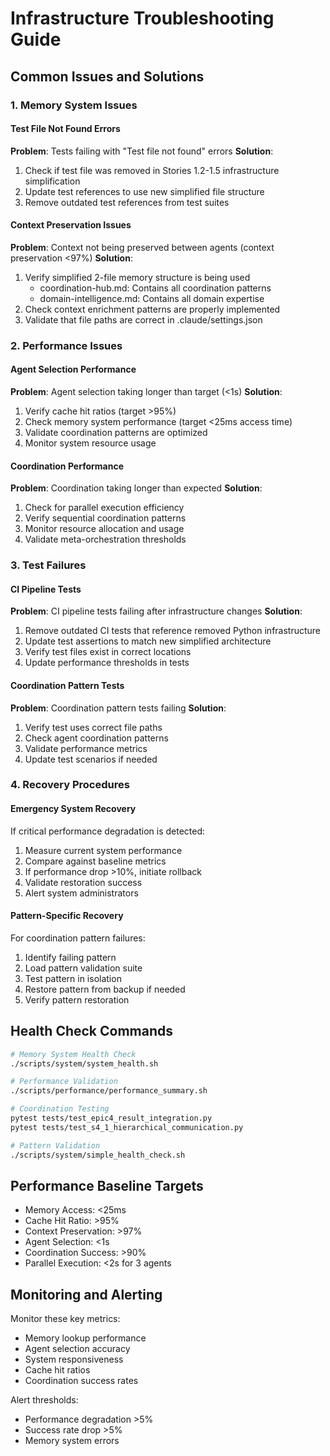 # Infrastructure Troubleshooting Guide

## Common Issues and Solutions

### 1. Memory System Issues

#### Test File Not Found Errors
**Problem**: Tests failing with "Test file not found" errors
**Solution**:
1. Check if test file was removed in Stories 1.2-1.5 infrastructure simplification
2. Update test references to use new simplified file structure
3. Remove outdated test references from test suites

#### Context Preservation Issues
**Problem**: Context not being preserved between agents (context preservation <97%)
**Solution**:
1. Verify simplified 2-file memory structure is being used
   - coordination-hub.md: Contains all coordination patterns
   - domain-intelligence.md: Contains all domain expertise
2. Check context enrichment patterns are properly implemented
3. Validate that file paths are correct in .claude/settings.json

### 2. Performance Issues

#### Agent Selection Performance
**Problem**: Agent selection taking longer than target (<1s)
**Solution**:
1. Verify cache hit ratios (target >95%)
2. Check memory system performance (target <25ms access time)
3. Validate coordination patterns are optimized
4. Monitor system resource usage

#### Coordination Performance
**Problem**: Coordination taking longer than expected
**Solution**:
1. Check for parallel execution efficiency
2. Verify sequential coordination patterns
3. Monitor resource allocation and usage
4. Validate meta-orchestration thresholds

### 3. Test Failures

#### CI Pipeline Tests
**Problem**: CI pipeline tests failing after infrastructure changes
**Solution**:
1. Remove outdated CI tests that reference removed Python infrastructure
2. Update test assertions to match new simplified architecture
3. Verify test files exist in correct locations
4. Update performance thresholds in tests

#### Coordination Pattern Tests
**Problem**: Coordination pattern tests failing
**Solution**:
1. Verify test uses correct file paths
2. Check agent coordination patterns
3. Validate performance metrics
4. Update test scenarios if needed

### 4. Recovery Procedures

#### Emergency System Recovery
If critical performance degradation is detected:
1. Measure current system performance
2. Compare against baseline metrics
3. If performance drop >10%, initiate rollback
4. Validate restoration success
5. Alert system administrators

#### Pattern-Specific Recovery
For coordination pattern failures:
1. Identify failing pattern
2. Load pattern validation suite
3. Test pattern in isolation
4. Restore pattern from backup if needed
5. Verify pattern restoration

## Health Check Commands

```bash
# Memory System Health Check
./scripts/system/system_health.sh

# Performance Validation
./scripts/performance/performance_summary.sh

# Coordination Testing
pytest tests/test_epic4_result_integration.py
pytest tests/test_s4_1_hierarchical_communication.py

# Pattern Validation
./scripts/system/simple_health_check.sh
```

## Performance Baseline Targets

- Memory Access: <25ms
- Cache Hit Ratio: >95%
- Context Preservation: >97%
- Agent Selection: <1s
- Coordination Success: >90%
- Parallel Execution: <2s for 3 agents

## Monitoring and Alerting

Monitor these key metrics:
- Memory lookup performance
- Agent selection accuracy
- System responsiveness
- Cache hit ratios
- Coordination success rates

Alert thresholds:
- Performance degradation >5%
- Success rate drop >5%
- Memory system errors